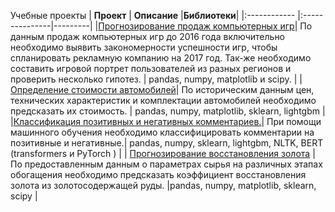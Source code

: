 Учебные проекты
| **Проект**  | **Описание**  |**Библиотеки**|
|:------------ |:---------------|---------|
|[Прогнозирование продаж компьютерных игр](https://github.com/mamban1997/educational-projects/blob/main/Forecasting_sales_of_computer_games/Forecasting_sales_of_computer_games.ipynb "Перейти")| По данным продаж компьютерных игр до 2016 года включительно необходимо выявить закономерности успешности игр, чтобы спланировать рекламную компанию на 2017 год. Так-же необходимо составить игровой портрет пользователей из разных регионов и проверить несколько гипотез. | pandas, numpy, matplotlib и scipy. |
| [Определение стоимости автомобилей](https://github.com/mamban1997/educational-projects/blob/main/Determining_the_cost_of_cars/Determining_the_cost_of_cars.ipynb "Перейти")| По историческим данным цен, технических характеристик и комплектации автомобилей необходимо предсказать их стоимость. | pandas, numpy, matplotlib, sklearn, lightgbm   |
|[Классификация позитивных и негативных комментариев.](https://github.com/mamban1997/educational-projects/blob/main/Classification_of_positive_and_negative_comments/Classification_of_positive_and_negative_comments.ipynb "Перейти")| При помощи машинного обучения необходимо классифицировать комментарии на позитивные и негативные.| pandas, numpy, sklearn, lightgbm, NLTK, BERT (transformers и PyTorch )    |
| [Прогнозирование восстановления золота](https://github.com/mamban1997/educational-projects/blob/main/Forecasting_gold_recovery/Forecasting_gold_recovery.ipynb "Перейти") | По предоставленным данным о параметрах сырья на различных этапах обогащения необходимо предсказать коэффициент восстановления золота из золотосодержащей руды. |pandas, numpy, matplotlib, sklearn, scipy |
